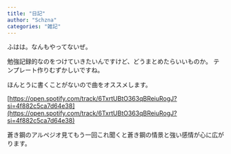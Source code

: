 ```yaml
---
title: "日記"
author: "Schzna"
categories: "雑記"
---
```


ふはは。なんもやってないぜ。
<!--more-->

勉強記録的なのをつけていきたいんですけど、どうまとめたらいいものか。
テンプレート作りむずかしいですね。

ほんとうに書くことがないので曲をオススメします。

[https://open.spotify.com/track/6TxrtUBtO363qBReiuRogJ?si=4f882c5ca7d64e38](https://open.spotify.com/track/6TxrtUBtO363qBReiuRogJ?si=4f882c5ca7d64e38)

蒼き鋼のアルペジオ見てもう一回これ聞くと蒼き鋼の情景と強い感情が心に広がります。
